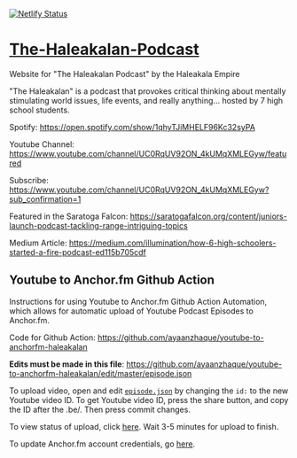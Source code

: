 [![Netlify Status](https://api.netlify.com/api/v1/badges/b32dac90-12bd-4a6d-ac9c-bd70d0039be7/deploy-status)](https://app.netlify.com/sites/thehaleakalan/deploys)

# [The-Haleakalan-Podcast](http://thehaleakalan.tech)
Website for "The Haleakalan Podcast" by the Haleakala Empire

"The Haleakalan" is a podcast that provokes critical thinking about mentally stimulating world issues, life events, and really anything... hosted by 7 high school students.

Spotify: https://open.spotify.com/show/1qhyTJiMHELF96Kc32syPA

Youtube Channel: https://www.youtube.com/channel/UC0RqUV92ON_4kUMqXMLEGyw/featured

Subscribe: https://www.youtube.com/channel/UC0RqUV92ON_4kUMqXMLEGyw?sub_confirmation=1

Featured in the Saratoga Falcon: https://saratogafalcon.org/content/juniors-launch-podcast-tackling-range-intriguing-topics

Medium Article: https://medium.com/illumination/how-6-high-schoolers-started-a-fire-podcast-ed115b705cdf

## Youtube to Anchor.fm Github Action

Instructions for using Youtube to Anchor.fm Github Action Automation, which allows for automatic upload of Youtube Podcast Episodes to Anchor.fm.

Code for Github Action: https://github.com/ayaanzhaque/youtube-to-anchorfm-haleakalan

**Edits must be made in this file**: https://github.com/ayaanzhaque/youtube-to-anchorfm-haleakalan/edit/master/episode.json

To upload video, open and edit [`episode.json`](https://github.com/ayaanzhaque/youtube-to-anchorfm-haleakalan/edit/master/episode.json) by changing the `id:` to the new Youtube video ID. To get Youtube video ID, press the share button, and copy the ID after the .be/. Then press commit changes.

To view status of upload, click [here](https://github.com/ayaanzhaque/youtube-to-anchorfm-haleakalan/actions). Wait 3-5 minutes for upload to finish. 

To update Anchor.fm account credentials, go [here](https://github.com/ayaanzhaque/youtube-to-anchorfm-haleakalan/settings/secrets/actions). 
